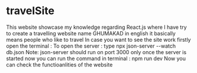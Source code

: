 # travelSite
This website showcase my knowledge regarding React.js where I have try to create a travelling website name GHUMAKAD in english it basically means people who like to travel 
In case you want to see the site work firstly open the terminal :
To open the server : type npx json-server --watch db.json 
Note: json-server should run on port 3000 only 
once the server is started now you can run the command in terminal : npm run dev 
Now you can check the functioanlities of the website 
